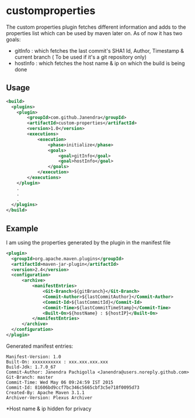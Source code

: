 # customproperties

The custom properties plugin fetches different information and adds to the properties list which can be used by maven later on. As of now it has two goals:
* gitInfo : which fetches the last commit's SHA1 Id, Author, Timestamp & current branch ( To be used if it's a git repository only)
* hostInfo : which fetches the host name & ip on which the build is being done  

## Usage
```xml
<build>
  <plugins>
    <plugin>
        <groupId>com.github.Janendra</groupId>
        <artifactId>custom-properties</artifactId>
        <version>1.0</version>
        <executions>
            <execution>
                <phase>initialize</phase>
                <goals>
                    <goal>gitInfo</goal>
                    <goal>hostInfo</goal>
                </goals>
            </execution>
        </executions>
    </plugin>
    .
    .
    .
  </plugins>
</build>
```
## Example
I am using the properties generated by the plugin in the manifest file
```xml
<plugin>
  <groupId>org.apache.maven.plugins</groupId>
  <artifactId>maven-jar-plugin</artifactId>
  <version>2.4</version>
  <configuration>
      <archive>
          <manifestEntries>
              <Git-Branch>${gitBranch}</Git-Branch>
              <Commit-Author>${lastCommitAuthor}</Commit-Author>
              <Commit-Id>${lastCommitId}</Commit-Id>
              <Commit-Time>${lastCommitTimeStamp}</Commit-Time>
              <Built-On>${hostName} : ${hostIP}</Built-On>
          </manifestEntries>
      </archive>
  </configuration>
</plugin>
```
Generated manifest entries:
```
Manifest-Version: 1.0
Built-On: xxxxxxxxxxx : xxx.xxx.xxx.xxx
Build-Jdk: 1.7.0_67
Commit-Author: Janendra Pachigolla <Janendra@users.noreply.github.com>
Git-Branch: master
Commit-Time: Wed May 06 09:24:59 IST 2015
Commit-Id: 81606bd9ccf7bc346c5665cbf3c5e718f0095d73
Created-By: Apache Maven 3.1.1
Archiver-Version: Plexus Archiver
```
*Host name & ip hidden for privacy

